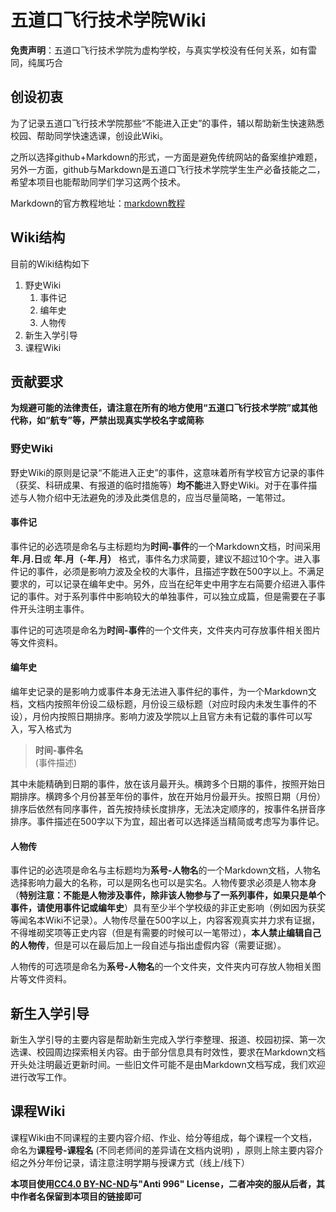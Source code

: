 # 五道口飞行技术学院Wiki

**免责声明**：五道口飞行技术学院为虚构学校，与真实学校没有任何关系，如有雷同，纯属巧合

## 创设初衷

为了记录五道口飞行技术学院那些“不能进入正史”的事件，辅以帮助新生快速熟悉校园、帮助同学快速选课，创设此Wiki。

之所以选择github+Markdown的形式，一方面是避免传统网站的备案维护难题，另外一方面，github与Markdown是五道口飞行技术学院学生生产必备技能之二，希望本项目也能帮助同学们学习这两个技术。

Markdown的官方教程地址：[markdown教程](https://markdown.com.cn/)

## Wiki结构

目前的Wiki结构如下

1. 野史Wiki
    1. 事件记
    2. 编年史
    3. 人物传
2. 新生入学引导
3. 课程Wiki

## 贡献要求

**为规避可能的法律责任，请注意在所有的地方使用“五道口飞行技术学院”或其他代称，如“航专”等，严禁出现真实学校名字或简称**

### 野史Wiki

野史Wiki的原则是记录“不能进入正史”的事件，这意味着所有学校官方记录的事件（获奖、科研成果、有报道的临时措施等）**均不能**进入野史Wiki。对于在事件描述与人物介绍中无法避免的涉及此类信息的，应当尽量简略，一笔带过。

#### 事件记

事件记的必选项是命名与主标题均为**时间-事件**的一个Markdown文档，时间采用**年.月.日**或 **年.月（-年.月）** 格式，事件名力求简要，建议不超过10个字。进入事件记的事件，必须是影响力波及全校的大事件，且描述字数在500字以上。不满足要求的，可以记录在编年史中。另外，应当在纪年史中用字左右简要介绍进入事件记的事件。对于系列事件中影响较大的单独事件，可以独立成篇，但是需要在子事件开头注明主事件。

事件记的可选项是命名为**时间-事件**的一个文件夹，文件夹内可存放事件相关图片等文件资料。

#### 编年史

编年史记录的是影响力或事件本身无法进入事件纪的事件，为一个Markdown文档，文档内按照年份设二级标题，月份设三级标题（对应时段内未发生事件的不设），月份内按照日期排序。影响力波及学院以上且官方未有记载的事件可以写入，写入格式为

> **时间-事件名**  
>(事件描述)

其中未能精确到日期的事件，放在该月最开头。横跨多个日期的事件，按照开始日期排序。横跨多个月份甚至年份的事件，放在开始月份最开头。按照日期（月份）排序后依然有同序事件，首先按持续长度排序，无法决定顺序的，按事件名拼音序排序。事件描述在500字以下为宜，超出者可以选择适当精简或考虑写为事件记。

#### 人物传

事件记的必选项是命名与主标题均为**系号-人物名**的一个Markdown文档，人物名选择影响力最大的名称，可以是网名也可以是实名。人物传要求必须是人物本身（**特别注意：不能是人物涉及事件，除非该人物参与了一系列事件，如果只是单个事件，请使用事件记或编年史**）具有至少半个学校级的非正史影响（例如因为获奖等闻名本Wiki不记录）。人物传尽量在500字以上，内容客观真实并力求有证据，不得堆砌奖项等正史内容（但是有需要的时候可以一笔带过），**本人禁止编辑自己的人物传**，但是可以在最后加上一段自述与指出虚假内容（需要证据）。

人物传的可选项是命名为**系号-人物名**的一个文件夹，文件夹内可存放人物相关图片等文件资料。

## 新生入学引导

新生入学引导的主要内容是帮助新生完成入学行李整理、报道、校园初探、第一次选课、校园周边探索相关内容。由于部分信息具有时效性，要求在Markdown文档开头处注明最近更新时间。一些旧文件可能不是由Markdown文档写成，我们欢迎进行改写工作。

## 课程Wiki

课程Wiki由不同课程的主要内容介绍、作业、给分等组成，每个课程一个文档，命名为**课程号-课程名** (不同老师间的差异请在文档内说明) ，原则上除主要内容介绍之外分年份记录，请注意注明学期与授课方式（线上/线下）


**本项目使用[CC4.0 BY-NC-ND](https://creativecommons.org/licenses/by-nc-nd/4.0/)与"Anti 996" License，二者冲突的服从后者，其中作者名保留到本项目的链接即可**
